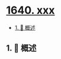 # [1640. xxx](https://github.com/Tdahuyou/TNotes.leetcode/tree/main/notes/1640.%20xxx)

<!-- region:toc -->

- [1. 📝 概述](#1--概述)

<!-- endregion:toc -->

## 1. 📝 概述
